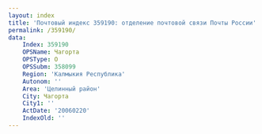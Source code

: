 ```yaml
---
layout: index
title: 'Почтовый индекс 359190: отделение почтовой связи Почты России'
permalink: /359190/
data:
    Index: 359190
    OPSName: Чагорта
    OPSType: О
    OPSSubm: 358099
    Region: 'Калмыкия Республика'
    Autonom: ''
    Area: 'Целинный район'
    City: Чагорта
    City1: ''
    ActDate: '20060220'
    IndexOld: ''
---
```

